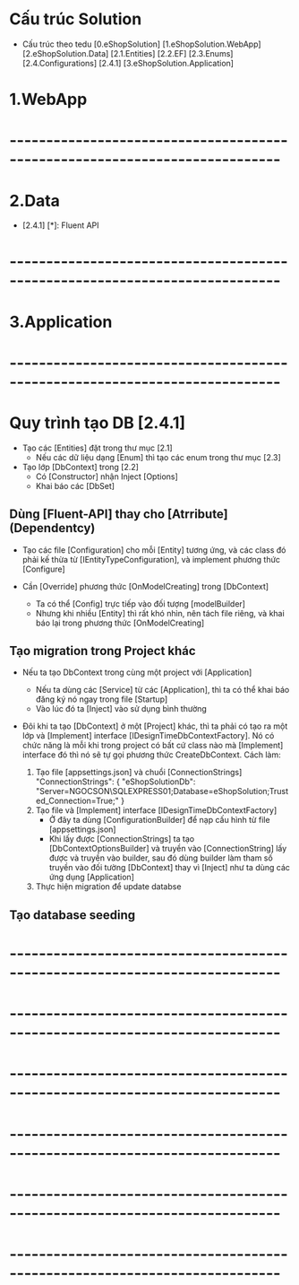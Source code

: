 # Cấu trúc Solution
- Cấu trúc theo tedu
    [0.eShopSolution]
        [1.eShopSolution.WebApp]
        [2.eShopSolution.Data]
            [2.1.Entities]
                <!-- Product.cs -->
            [2.2.EF]
                <!-- EShopDbContext.cs -->
            [2.3.Enums]
            [2.4.Configurations]
                <!-- ProductConfiguration.cs --> [2.4.1]
        [3.eShopSolution.Application]

# 1.WebApp

# ---------------------------------------------------------------------------
# 2.Data
- [2.4.1] [*]: Fluent API
    <!-- https://www.learnentityframeworkcore.com/configuration/fluent-api -->

# ---------------------------------------------------------------------------
# 3.Application

# ---------------------------------------------------------------------------
# Quy trình tạo DB [2.4.1]
- Tạo các [Entities] đặt trong thư mục [2.1]
    - Nếu các dữ liệu dạng [Enum] thì tạo các enum trong thư mục [2.3]
- Tạo lớp [DbContext] trong [2.2]
    - Có [Constructor] nhận Inject [Options]
        <!-- public EShopDbContext(DbContextOptions<EShopDbContext> options) : base(options) -->
    - Khai báo các [DbSet]
        <!-- public DbSet<Product> Products { get; set; } -->

## Dùng [Fluent-API] thay cho [Atrribute] (Dependentcy)
- Tạo các file [Configuration] cho mỗi [Entity] tương ứng, và các class đó phải kế thừa từ [IEntityTypeConfiguration<Product>], và implement phương thức [Configure]
    <!-- 
        class ProductConfiguration : IEntityTypeConfiguration<Product>
        {
            public void Configure(EntityTypeBuilder<Product> builder)
            {
                builder.ToTable("AppConfigs");

                builder.HasKey(p => p.Key);

                builder.Property(p => p.Value)
                    .IsRequired(true);
            }
        } 
    -->

- Cần [Override] phương thức [OnModelCreating] trong [DbContext]
    - Ta có thể [Config] trực tiếp vào đối tượng [modelBuilder] 
        <!-- modelBuilder.Entity<Product>().Property(t => t.ProductDate).IsRequired(); -->
    - Nhưng khi nhiều [Entity] thì rất khó nhìn, nên tách file riêng, và khai báo lại trong phương thức [OnModelCreating]
        <!-- modelBuilder.ApplyConfiguration(new ProductConfiguration()); -->

## Tạo migration trong Project khác
- Nếu ta tạo DbContext trong cùng một project với [Application]
    - Nếu ta dùng các [Service] từ các [Application], thì ta có thể khai báo đăng ký nó ngay trong file [Startup]
        <!-- services.AddDbContext<AppDbContext>(options =>
            {  
                options.UseSqlServer(Configuration.GetConnectionString("AppDbContext"));
            }); 
        -->
    - Vào lúc đó ta [Inject] vào sử dụng bình thường
        <!-- public ApplicationDbContext(DbContextOptions<ApplicationDbContext> options) : base(options) { } -->

- Đôi khi ta tạo [DbContext] ở một [Project] khác, thì ta phải có tạo ra một lớp và [Implement] interface [IDesignTimeDbContextFactory<EShopDbContext>]. Nó có chức năng là mỗi khi trong project có bất cứ class nào mà [Implement] interface đó thì nó sẽ tự gọi phương thức CreateDbContext. Cách làm:
    1. Tạo file [appsettings.json] và chuổi [ConnectionStrings]
        "ConnectionStrings": {
            "eShopSolutionDb": "Server=NGOCSON\SQLEXPRESS01;Database=eShopSolution;Trusted_Connection=True;"
        }
    2. Tạo file và [Implement] interface [IDesignTimeDbContextFactory]
        - Ở đây ta dùng [ConfigurationBuilder] để nạp cấu hình từ file [appsettings.json]
        - Khi lấy được [ConnectionStrings] ta tạo [DbContextOptionsBuilder] và truyền vào [ConnectionString] lấy được và truyền vào builder, sau đó dùng builder làm tham số truyền vào đối tường [DbContext] thay vì [Inject] như ta dùng các ứng dụng [Application]
        <!-- 
            public class EShopDbContextFactory : IDesignTimeDbContextFactory<EShopDbContext>
            {
                public EShopDbContext CreateDbContext(string[] args)
                {
                    IConfigurationRoot configuration = new ConfigurationBuilder()
                        .SetBasePath(Directory.GetCurrentDirectory())
                        .AddJsonFile("appsettings.json")
                        .Build();

                    var connectionString = configuration.GetConnectionString("eShopSolutionDb");

                    var optionsBuilder = new DbContextOptionsBuilder<EShopDbContext>();
                    optionsBuilder.UseSqlServer(connectionString);

                    return new EShopDbContext(optionsBuilder.Options);
                }
            } 
        -->
    3. Thực hiện migration để update databse

## Tạo database seeding


# ---------------------------------------------------------------------------
# ---------------------------------------------------------------------------
# ---------------------------------------------------------------------------
# ---------------------------------------------------------------------------
# ---------------------------------------------------------------------------
# ---------------------------------------------------------------------------